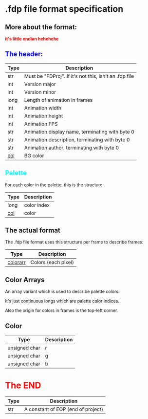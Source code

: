 # .fdp file format specification

  

## More about the format:

<span style="color: red;">__it's little endian hehehehe__</span>

  

## <span style="color: blue;">The header:</span>

| Type | Description |
| ---- | ----------- |
| str  | Must be "FDProj". If it's not this, isn't an .fdp file |
| int  | Version major |
| int  | Version minor |
| long | Length of animation in frames |
| int  | Animation width |
| int  | Animation height |
| int  | Animation FPS |
| str  | Animation display name, terminating with byte 0 |
| str  | Animation description, terminating with byte 0 |
| str  | Animation author, terminating with byte 0 |
| [col](#Color) | BG color |
  

## <span style="color: cyan;">Palette</span>

For each color in the palette, this is the structure:

| Type | Description |
| ---- | ----------- |
| long | color index |
| [col](#Color) | color |
  

## The actual format

The .fdp file format uses this structure per frame to describe frames:

| Type | Description |
|-------|------------|
| [colorarr](#color-arrays) | Colors (each pixel) |

  

## Color Arrays

An array variant which is used to describe palette colors:

It's just continuous longs which are palette color indices.

Also the origin for colors in frames is the top-left corner.

## Color

| Type | Description |
| ---- | ----------- |
| unsigned char | r |
| unsigned char | g |
| unsigned char | b |

  

# <span style="color: red;">The END</span>

| Type | Description |
| ---- | ----------- |
| str  | A constant of EOP (end of project)

